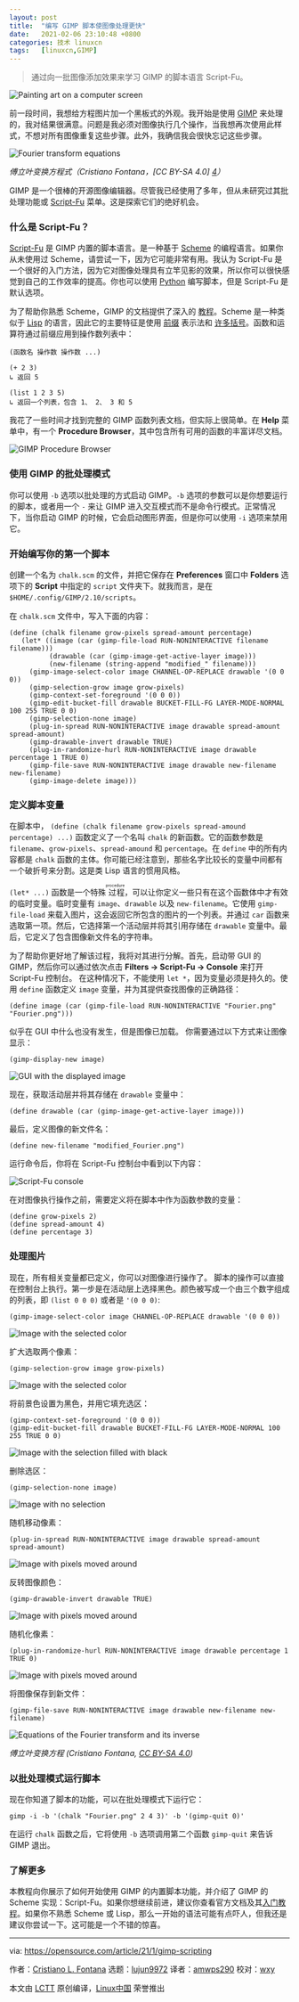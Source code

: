 ```yaml
---
layout: post
title:	"编写 GIMP 脚本使图像处理更快"
date:	2021-02-06 23:10:48 +0800 
categories:	技术 linuxcn 
tags:	[linuxcn,GIMP]
---
```




> 
> 通过向一批图像添加效果来学习 GIMP 的脚本语言 Script-Fu。
> 
> 
> 


![](/Asserts/Images/album/202102/06/231011c0xhvxitxjv899qv.jpg "Painting art on a computer screen")


前一段时间，我想给方程图片加一个黑板式的外观。我开始是使用 [GIMP](https://www.gimp.org/) 来处理的，我对结果很满意。问题是我必须对图像执行几个操作，当我想再次使用此样式，不想对所有图像重复这些步骤。此外，我确信我会很快忘记这些步骤。


![Fourier transform equations](/Asserts/Images/album/202102/06/231049kyoir5ewk57r7ooc.png "Fourier transform equations")


*傅立叶变换方程式（Cristiano Fontana，[CC BY-SA 4.0] [4](https://creativecommons.org/licenses/by-sa/4.0/)）*


GIMP 是一个很棒的开源图像编辑器。尽管我已经使用了多年，但从未研究过其批处理功能或 [Script-Fu](https://docs.gimp.org/en/gimp-filters-script-fu.html) 菜单。这是探索它们的绝好机会。


### 什么是 Script-Fu？


[Script-Fu](https://docs.gimp.org/en/gimp-concepts-script-fu.html) 是 GIMP 内置的脚本语言。是一种基于 [Scheme](https://en.wikipedia.org/wiki/Scheme_(programming_language)) 的编程语言。如果你从未使用过 Scheme，请尝试一下，因为它可能非常有用。我认为 Script-Fu 是一个很好的入门方法，因为它对图像处理具有立竿见影的效果，所以你可以很快感觉到自己的工作效率的提高。你也可以使用 [Python](https://docs.gimp.org/en/gimp-filters-python-fu.html) 编写脚本，但是 Script-Fu 是默认选项。


为了帮助你熟悉 Scheme，GIMP 的文档提供了深入的 [教程](https://docs.gimp.org/en/gimp-using-script-fu-tutorial.html)。Scheme 是一种类似于 [Lisp](https://en.wikipedia.org/wiki/Lisp_%28programming_language%29) 的语言，因此它的主要特征是使用 [前缀](https://en.wikipedia.org/wiki/Polish_notation) 表示法和 [许多括号](https://xkcd.com/297/)。函数和运算符通过前缀应用到操作数列表中：



```
(函数名 操作数 操作数 ...)

(+ 2 3)
↳ 返回 5

(list 1 2 3 5)
↳ 返回一个列表，包含 1、 2、 3 和 5

```

我花了一些时间才找到完整的 GIMP 函数列表文档，但实际上很简单。在 **Help** 菜单中，有一个 **Procedure Browser**，其中包含所有可用的函数的丰富详尽文档。


![GIMP Procedure Browser](/Asserts/Images/album/202102/06/231050qgwt5shy5ricchk4.png "GIMP Procedure Browser")


### 使用 GIMP 的批处理模式


你可以使用 `-b` 选项以批处理的方式启动 GIMP。`-b` 选项的参数可以是你想要运行的脚本，或者用一个 `-` 来让 GIMP 进入交互模式而不是命令行模式。正常情况下，当你启动 GIMP 的时候，它会启动图形界面，但是你可以使用 `-i` 选项来禁用它。


### 开始编写你的第一个脚本


创建一个名为 `chalk.scm` 的文件，并把它保存在 **Preferences** 窗口中 **Folders** 选项下的 **Script** 中指定的 `script` 文件夹下。就我而言，是在 `$HOME/.config/GIMP/2.10/scripts`。


在 `chalk.scm` 文件中，写入下面的内容：



```
(define (chalk filename grow-pixels spread-amount percentage)
   (let* ((image (car (gimp-file-load RUN-NONINTERACTIVE filename filename)))
          (drawable (car (gimp-image-get-active-layer image)))
          (new-filename (string-append "modified_" filename)))
     (gimp-image-select-color image CHANNEL-OP-REPLACE drawable '(0 0 0))
     (gimp-selection-grow image grow-pixels)
     (gimp-context-set-foreground '(0 0 0))
     (gimp-edit-bucket-fill drawable BUCKET-FILL-FG LAYER-MODE-NORMAL 100 255 TRUE 0 0)
     (gimp-selection-none image)
     (plug-in-spread RUN-NONINTERACTIVE image drawable spread-amount spread-amount)
     (gimp-drawable-invert drawable TRUE)
     (plug-in-randomize-hurl RUN-NONINTERACTIVE image drawable percentage 1 TRUE 0)
     (gimp-file-save RUN-NONINTERACTIVE image drawable new-filename new-filename)
     (gimp-image-delete image)))

```

### 定义脚本变量


在脚本中， `(define (chalk filename grow-pixels spread-amound percentage) ...)` 函数定义了一个名叫 `chalk` 的新函数。它的函数参数是 `filename`、`grow-pixels`、`spread-amound` 和 `percentage`。在 `define` 中的所有内容都是 `chalk` 函数的主体。你可能已经注意到，那些名字比较长的变量中间都有一个破折号来分割。这是类 Lisp 语言的惯用风格。


`(let* ...)` 函数是一个特殊<ruby> 过程 <rt>  procedure </rt></ruby>，可以让你定义一些只有在这个函数体中才有效的临时变量。临时变量有 `image`、`drawable` 以及 `new-filename`。它使用 `gimp-file-load` 来载入图片，这会返回它所包含的图片的一个列表。并通过 `car` 函数来选取第一项。然后，它选择第一个活动层并将其引用存储在 `drawable` 变量中。最后，它定义了包含图像新文件名的字符串。


为了帮助你更好地了解该过程，我将对其进行分解。首先，启动带 GUI 的 GIMP，然后你可以通过依次点击 **Filters → Script-Fu → Console** 来打开 Script-Fu 控制台。 在这种情况下，不能使用 `let *`，因为变量必须是持久的。使用 `define` 函数定义 `image` 变量，并为其提供查找图像的正确路径：



```
(define image (car (gimp-file-load RUN-NONINTERACTIVE "Fourier.png" "Fourier.png")))

```

似乎在 GUI 中什么也没有发生，但是图像已加载。 你需要通过以下方式来让图像显示：



```
(gimp-display-new image)

```

![GUI with the displayed image](/Asserts/Images/album/202102/06/231050dd5romwuuwou1u5k.png "GUI with the displayed image")


现在，获取活动层并将其存储在 `drawable` 变量中：



```
(define drawable (car (gimp-image-get-active-layer image)))

```

最后，定义图像的新文件名：



```
(define new-filename "modified_Fourier.png")

```

运行命令后，你将在 Script-Fu 控制台中看到以下内容：


![Script-Fu console](/Asserts/Images/album/202102/06/231050d10cb4bimb10zing.png "Script-Fu console")


在对图像执行操作之前，需要定义将在脚本中作为函数参数的变量：



```
(define grow-pixels 2)
(define spread-amount 4)
(define percentage 3)

```

### 处理图片


现在，所有相关变量都已定义，你可以对图像进行操作了。 脚本的操作可以直接在控制台上执行。第一步是在活动层上选择黑色。颜色被写成一个由三个数字组成的列表，即 `(list 0 0 0)` 或者是 `'(0 0 0)`:



```
(gimp-image-select-color image CHANNEL-OP-REPLACE drawable '(0 0 0))

```

![Image with the selected color](/Asserts/Images/album/202102/06/231051n9idg9lp3pv8iafg.png "Image with the selected color")


扩大选取两个像素：



```
(gimp-selection-grow image grow-pixels)

```

![Image with the selected color](/Asserts/Images/album/202102/06/231051z870vffzmu8f8uru.png "Image with the selected color")


将前景色设置为黑色，并用它填充选区：



```
(gimp-context-set-foreground '(0 0 0))
(gimp-edit-bucket-fill drawable BUCKET-FILL-FG LAYER-MODE-NORMAL 100 255 TRUE 0 0)

```

![Image with the selection filled with black](/Asserts/Images/album/202102/06/231051l2nntint8k29iqug.png "Image with the selection filled with black")


删除选区：



```
(gimp-selection-none image)

```

![Image with no selection](/Asserts/Images/album/202102/06/231052xic5hj50rjmz5r0e.png "Image with no selection")


随机移动像素：



```
(plug-in-spread RUN-NONINTERACTIVE image drawable spread-amount spread-amount)

```

![Image with pixels moved around](/Asserts/Images/album/202102/06/231052gojzxa6a9v7z9aox.png "Image with pixels moved around")


反转图像颜色：



```
(gimp-drawable-invert drawable TRUE)

```

![Image with pixels moved around](/Asserts/Images/album/202102/06/231052teq5tomua5vdo5q5.png "Image with pixels moved around")


随机化像素：



```
(plug-in-randomize-hurl RUN-NONINTERACTIVE image drawable percentage 1 TRUE 0)

```

![Image with pixels moved around](/Asserts/Images/album/202102/06/231052luneua1ebr9r6u66.png "Image with pixels moved around")


将图像保存到新文件：



```
(gimp-file-save RUN-NONINTERACTIVE image drawable new-filename new-filename)

```

![Equations of the Fourier transform and its inverse](/Asserts/Images/album/202102/06/231053gdrxjhvwq4bqaxsj.png "Equations of the Fourier transform and its inverse")


*傅立叶变换方程 (Cristiano Fontana, [CC BY-SA 4.0](https://creativecommons.org/licenses/by-sa/4.0/))*


### 以批处理模式运行脚本


现在你知道了脚本的功能，可以在批处理模式下运行它：



```
gimp -i -b '(chalk "Fourier.png" 2 4 3)' -b '(gimp-quit 0)'

```

在运行 `chalk` 函数之后，它将使用 `-b` 选项调用第二个函数 `gimp-quit` 来告诉 GIMP 退出。


### 了解更多


本教程向你展示了如何开始使用 GIMP 的内置脚本功能，并介绍了 GIMP 的 Scheme 实现：Script-Fu。如果你想继续前进，建议你查看官方文档及其[入门教程](https://docs.gimp.org/en/gimp-using-script-fu-tutorial.html)。如果你不熟悉 Scheme 或 Lisp，那么一开始的语法可能有点吓人，但我还是建议你尝试一下。这可能是一个不错的惊喜。




---


via: <https://opensource.com/article/21/1/gimp-scripting>


作者：[Cristiano L. Fontana](https://opensource.com/users/cristianofontana) 选题：[lujun9972](https://github.com/lujun9972) 译者：[amwps290](https://github.com/amwps290) 校对：[wxy](https://github.com/wxy)


本文由 [LCTT](https://github.com/LCTT/TranslateProject) 原创编译，[Linux中国](https://linux.cn/) 荣誉推出

